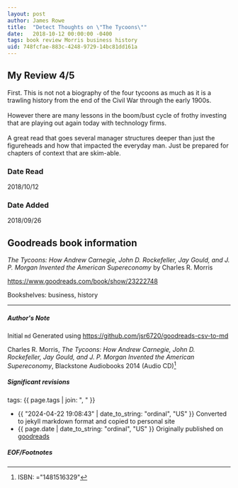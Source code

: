 ```yaml
---
layout: post
author: James Rowe
title:  "Detect Thoughts on \"The Tycoons\""
date:   2018-10-12 00:00:00 -0400
tags: book review Morris business history
uid: 748fcfae-883c-4248-9729-14bc81dd161a
---
```


<!-- highly dependent on how you personally use jekyll templates, and how you want this to show up -->
<!-- escape any jekyll keys with double brackets -->

## My Review 4/5

First. This is not not a biography of the four tycoons as much as it is a trawling history from the end of the Civil War through the early 1900s.<br/><br/>However there are many lessons in the boom/bust cycle of frothy investing that are playing out again today with technology firms.<br/><br/>A great read that goes several manager structures deeper than just the figureheads and how that impacted the everyday man. Just be prepared for chapters of context that are skim-able.

### Date Read
2018/10/12

### Date Added
2018/09/26

## Goodreads book information

*The Tycoons: How Andrew Carnegie, John D. Rockefeller, Jay Gould, and J. P. Morgan Invented the American Supereconomy* by Charles R. Morris

https://www.goodreads.com/book/show/23222748

Bookshelves: business, history

---

##### Author's Note

Initial `md` Generated using https://github.com/jsr6720/goodreads-csv-to-md

Charles R. Morris, *The Tycoons: How Andrew Carnegie, John D. Rockefeller, Jay Gould, and J. P. Morgan Invented the American Supereconomy*,  Blackstone Audiobooks 2014 (Audio CD)[^1]

##### Significant revisions

tags: {{ page.tags | join: ", " }} <!-- todo move this somewhere -->

- {{ "2024-04-22 19:08:43" | date_to_string: "ordinal", "US" }} Converted to jekyll markdown format and copied to personal site
- {{ page.date | date_to_string: "ordinal", "US" }} Originally published on [goodreads](https://www.goodreads.com)

##### EOF/Footnotes

[^1]: ISBN: ="1481516329"
